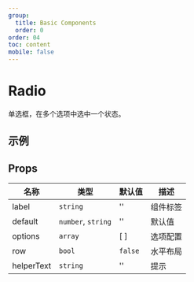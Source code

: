 ```yaml
---
group:
  title: Basic Components
  order: 0
order: 04
toc: content
mobile: false
---
```


# Radio

单选框，在多个选项中选中一个状态。


## 示例

<code src="./examples/Radio" compact background="#fff"></code>

## Props

| 名称       | 类型               | 默认值  | 描述     |
| ---------- | ------------------ | ------- | -------- |
| label      | `string`           | ''      | 组件标签 |
| default    | `number`, `string` | ''      | 默认值   |
| options    | `array`            | [ ]     | 选项配置 |
| row        | `bool`             | `false` | 水平布局 |
| helperText | `string`           | ''      | 提示     |
